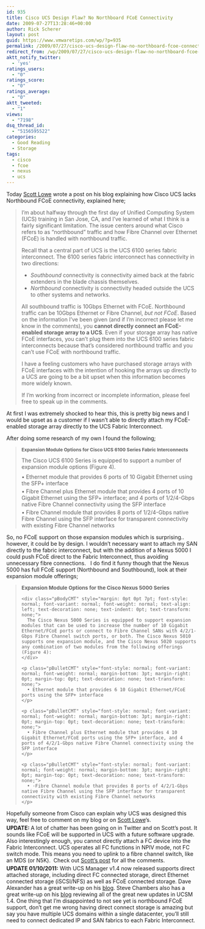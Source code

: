 ```yaml
---
id: 935
title: Cisco UCS Design Flaw? No Northboard FCoE Connectivity
date: 2009-07-27T13:28:46+00:00
author: Rick Scherer
layout: post
guid: https://www.vmwaretips.com/wp/?p=935
permalink: /2009/07/27/cisco-ucs-design-flaw-no-northboard-fcoe-connectivity/
redirect_from: /wp/2009/07/27/cisco-ucs-design-flaw-no-northboard-fcoe-connectivity/
aktt_notify_twitter:
  - 'yes'
ratings_users:
  - "0"
ratings_score:
  - "0"
ratings_average:
  - "0"
aktt_tweeted:
  - "1"
views:
  - "7198"
dsq_thread_id:
  - "5156595522"
categories:
  - Good Reading
  - Storage
tags:
  - cisco
  - fcoe
  - nexus
  - ucs
---
```

Today <a href="http://blog.scottlowe.org/2009/07/27/potential-ucs-issue-northbound-fcoe-connectivity/#comment-45247" target="_blank">Scott Lowe</a> wrote a post on his blog explaining how Cisco UCS lacks Northbound FCoE connectivity, explained here;

> I’m about halfway through the first day of Unified Computing System (UCS) training in San Jose, CA, and I’ve learned of what I think is a fairly significant limitation. The issue centers around what Cisco refers to as “northbound” traffic and how Fibre Channel over Ethernet (FCoE) is handled with northbound traffic.
> 
> Recall that a central part of UCS is the UCS 6100 series fabric interconnect. The 6100 series fabric interconnect has connectivity in two directions:
> 
>   * _Southbound_ connectivity is connectivity aimed back at the fabric extenders in the blade chassis themselves.
>   * _Northbound_ connectivity is connectivity headed outside the UCS to other systems and networks.
> 
> All southbound traffic is 10Gbps Ethernet with FCoE. Northbound traffic can be 10Gbps Ethernet or Fibre Channel, _but not FCoE_. Based on the information I’ve been given (and if I’m incorrect please let me know in the comments), you **cannot directly connect an FCoE-enabled storage array to a UCS**. Even if your storage array has native FCoE interfaces, you can’t plug them into the UCS 6100 series fabric interconnects because that’s considered northbound traffic and you can’t use FCoE with northbound traffic.
> 
> I have a feeling customers who have purchased storage arrays with FCoE interfaces with the intention of hooking the arrays up directly to a UCS are going to be a bit upset when this information becomes more widely known.
> 
> If I’m working from incorrect or incomplete information, please feel free to speak up in the comments.

At first I was extremely shocked to hear this, this is pretty big news and I would be upset as a customer if I wasn&#8217;t able to directly attach my FCoE-enabled storage array directly to the UCS Fabric Interconnect.

After doing some research of my own I found the following;



> <p class="pSubhead2CMT" style="font-size: 9pt; font-style: normal; font-variant: normal; font-weight: bold; margin-left: 0pt; margin-right: 0pt; text-align: left; text-decoration: none; text-indent: 0pt; text-transform: none;">
>   Expansion Module Options for Cisco UCS 6100 Series Fabric Interconnects
> </p>
> 
> <div class="pBodyCMT" style="margin: 0pt 0pt 7pt; font-style: normal; font-variant: normal; font-weight: normal; text-align: left; text-decoration: none; text-indent: 0pt; text-transform: none;">
>   The Cisco UCS 6100 Series is equipped to support a number of expansion module options (Figure 4).
> </div>
> 
> <p class="pBulletCMT" style="font-style: normal; font-variant: normal; font-weight: normal; margin-bottom: 3pt; margin-right: 0pt; margin-top: 0pt; text-decoration: none; text-transform: none;">
>   • Ethernet module that provides 6 ports of 10 Gigabit Ethernet using the SFP+ interface
> </p>
> 
> <p class="pBulletCMT" style="font-style: normal; font-variant: normal; font-weight: normal; margin-bottom: 3pt; margin-right: 0pt; margin-top: 0pt; text-decoration: none; text-transform: none;">
>   • Fibre Channel plus Ethernet module that provides 4 ports of 10 Gigabit Ethernet using the SFP+ interface; and 4 ports of 1/2/4-Gbps native Fibre Channel connectivity using the SFP interface
> </p>
> 
> <p class="pBulletCMT" style="font-style: normal; font-variant: normal; font-weight: normal; margin-bottom: 3pt; margin-right: 0pt; margin-top: 0pt; text-decoration: none; text-transform: none;">
>   • Fibre Channel module that provides 8 ports of 1/2/4-Gbps native Fibre Channel using the SFP interface for transparent connectivity with existing Fibre Channel networks
> </p>

<p class="pBulletCMT" style="font-style: normal; font-variant: normal; font-weight: normal; margin-bottom: 3pt; margin-right: 0pt; margin-top: 0pt; text-decoration: none; text-transform: none;">
  So, no FCoE support on those expansion modules which is surprising.. however, it could be by design. I wouldn&#8217;t necessary want to attach my SAN directly to the fabric interconnect, but with the addition of a Nexus 5000 I could push FCoE direct to the Fabric Interconnect, thus avoiding unnecessary fibre connections.   I do find it funny though that the Nexus 5000 has full FCoE support (Northbound and Southbound), look at their expansion module offerings;
</p>

<p class="pBulletCMT" style="font-style: normal; font-variant: normal; font-weight: normal; margin-bottom: 3pt; margin-right: 0pt; margin-top: 0pt; text-decoration: none; text-transform: none;">
  <blockquote>
    <p class="pSubhead1CMT" style="font-size: 10pt; font-style: normal; font-variant: normal; font-weight: bold; margin-left: 0pt; margin-right: 0pt; text-align: left; text-decoration: none; text-indent: 0pt; text-transform: none;">
      Expansion Module Options for the Cisco Nexus 5000 Series
    </p>
    
    <div class="pBodyCMT" style="margin: 0pt 0pt 7pt; font-style: normal; font-variant: normal; font-weight: normal; text-align: left; text-decoration: none; text-indent: 0pt; text-transform: none;">
      The Cisco Nexus 5000 Series is equipped to support expansion modules that can be used to increase the number of 10 Gigabit Ethernet/FCoE ports or connect to Fibre Channel SANs with 4/2/1-Gbps Fibre Channel switch ports, or both. The Cisco Nexus 5010 supports one expansion module, and the Cisco Nexus 5020 supports any combination of two modules from the following offerings (Figure 4):
    </div>
    
    <p class="pBulletCMT" style="font-style: normal; font-variant: normal; font-weight: normal; margin-bottom: 3pt; margin-right: 0pt; margin-top: 0pt; text-decoration: none; text-transform: none;">
      • Ethernet module that provides 6 10 Gigabit Ethernet/FCoE ports using the SFP+ interface
    </p>
    
    <p class="pBulletCMT" style="font-style: normal; font-variant: normal; font-weight: normal; margin-bottom: 3pt; margin-right: 0pt; margin-top: 0pt; text-decoration: none; text-transform: none;">
      • Fibre Channel plus Ethernet module that provides 4 10 Gigabit Ethernet/FCoE ports using the SFP+ interface, and 4 ports of 4/2/1-Gbps native Fibre Channel connectivity using the SFP interface
    </p>
    
    <p class="pBulletCMT" style="font-style: normal; font-variant: normal; font-weight: normal; margin-bottom: 3pt; margin-right: 0pt; margin-top: 0pt; text-decoration: none; text-transform: none;">
      • ·Fibre Channel module that provides 8 ports of 4/2/1-Gbps native Fibre Channel using the SFP interface for transparent connectivity with existing Fibre Channel networks
    </p>
  </blockquote>
  
  <p class="pBulletCMT" style="font-style: normal; font-variant: normal; font-weight: normal; margin-bottom: 3pt; margin-right: 0pt; margin-top: 0pt; text-decoration: none; text-transform: none;">
    Hopefully someone from Cisco can explain why UCS was designed this way, feel free to comment on my blog or on <a href="http://blog.scottlowe.org/2009/07/27/potential-ucs-issue-northbound-fcoe-connectivity/#comment-45247" target="_blank">Scott Lowe</a>&#8216;s.
  </p>
  
  <p class="pBulletCMT" style="font-style: normal; font-variant: normal; font-weight: normal; margin-bottom: 3pt; margin-right: 0pt; margin-top: 0pt; text-decoration: none; text-transform: none;">
    <strong>UPDATE: </strong>A lot of chatter has been going on in Twitter and on Scott&#8217;s post. It sounds like FCoE will be supported in UCS with a future software upgrade.  Also interestingly enough, you cannot directly attach a FC device into the Fabric Interconnect. UCS operates all FC functions in NPIV mode, not FC switch mode. This means you need to uplink to a fibre channel switch, like an MDS (or N5K).  Check out <a href="http://blog.scottlowe.org/2009/07/27/potential-ucs-issue-northbound-fcoe-connectivity/" target="_blank">Scott&#8217;s post</a> for all the comments.
  </p>
  
  <p class="pBulletCMT" style="font-style: normal; font-variant: normal; font-weight: normal; margin-bottom: 3pt; margin-right: 0pt; margin-top: 0pt; text-decoration: none; text-transform: none;">
    <strong>UPDATE 01/10/2011:</strong> With UCS Manager v1.4 now released supports direct attached storage, including direct FC connected storage, direct Ethernet connected storage (iSCSI/NFS) as well as FCoE connected storage. Dave Alexander has a great write-up on his <a href="http://www.unifiedcomputingblog.com/?p=187" target="_blank">blog</a>. Steve Chambers also has a great write-up on his <a href="http://viewyonder.com/2010/12/20/ciscoucs-1-4-is-here/" target="_blank">blog</a> reviewing all of the great new updates in UCSM 1.4. One thing that I&#8217;m disappointed to not see yet is northbound FCoE support, don&#8217;t get me wrong having direct connect storage is amazing but say you have multiple UCS domains within a single datacenter, you&#8217;ll still need to connect dedicated IP and SAN fabrics to each Fabric Interconnect.
  </p>